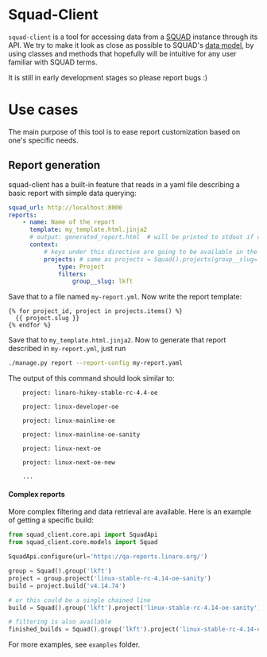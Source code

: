 # Squad-Client

`squad-client` is a tool for accessing data from a [SQUAD](https://github.com/Linaro/squad) instance through its API. We try to make it look as close as possible to SQUAD's [data model](https://squad.readthedocs.io/en/latest/intro.html#core-data-model), by using classes and methods that hopefully will be intuitive for any user familiar with SQUAD terms.

It is still in early development stages so please report bugs :)

# Use cases

The main purpose of this tool is to ease report customization based on one's specific needs. 

## Report generation

squad-client has a built-in feature that reads in a yaml file describing a basic report with simple data querying:

```yaml
squad_url: http://localhost:8000
reports:
    - name: Name of the report
      template: my_template.html.jinja2
      # output: generated_report.html  # will be printed to stdout if omitted
      context:
          # keys under this directive are going to be available in the template
          projects: # same as projects = Squad().projects(group__slug='lkft')
              type: Project
              filters:
                  group__slug: lkft  
```

Save that to a file named `my-report.yml`. Now write the report template:

```jinja2
{% for project_id, project in projects.items() %}
  {{ project.slug }}
{% endfor %}

```

Save that to `my_template.html.jinja2`. Now to generate that report described in `my-report.yml`, just run

```sh
./manage.py report --report-config my-report.yaml
```

The output of this command should look similar to:

```
    project: linaro-hikey-stable-rc-4.4-oe

    project: linux-developer-oe

    project: linux-mainline-oe

    project: linux-mainline-oe-sanity

    project: linux-next-oe

    project: linux-next-oe-new
    
    ...
```

#### Complex reports

More complex filtering and data retrieval are available. Here is an example of getting a specific build:

```python
from squad_client.core.api import SquadApi
from squad_client.core.models import Squad

SquadApi.configure(url='https://qa-reports.linaro.org/')

group = Squad().group('lkft')
project = group.project('linux-stable-rc-4.14-oe-sanity')
build = project.build('v4.14.74')

# or this could be a single chained line
build = Squad().group('lkft').project('linux-stable-rc-4.14-oe-sanity').build('v4.14.74')

# filtering is also available
finished_builds = Squad().group('lkft').project('linux-stable-rc-4.14-oe-sanity').builds(status__finished=True)
```

For more examples, see `examples` folder.
